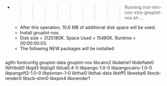 * >>>>>>>>> Running inst-min-con-xtra-gnuplot-nox.sh ...
  * After this operation, 10.6 MB of additional disk space will be used.
  * Install gnuplot-nox.
  * Disk size = 3125180K. Space Used = 15480K. Runtime = 00:00:00:03.
  * The following NEW packages will be installed:
  ```bash
aglfn fontconfig gnuplot-data gnuplot-nox libcairo2
libdatrie1 libdeflate0 libfribidi0 libgd3 libjbig0
liblua5.4-0 libpango-1.0-0 libpangocairo-1.0-0 libpangoft2-1.0-0 libpixman-1-0
libthai0 libthai-data libtiff5 libwebp6 libxcb-render0
libxcb-shm0 libxpm4 libxrender1
  ```
